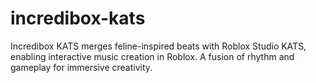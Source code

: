 # incredibox-kats
Incredibox KATS merges feline-inspired beats with Roblox Studio KATS, enabling interactive music creation in Roblox. A fusion of rhythm and gameplay for immersive creativity.
